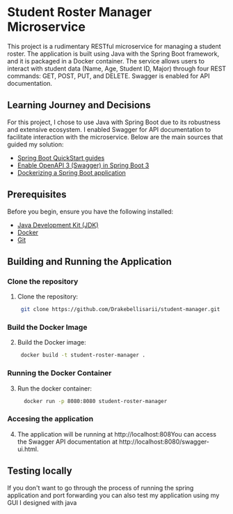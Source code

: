# Student Roster Manager Microservice

This project is a rudimentary RESTful microservice for managing a student roster. The application is built using Java with the Spring Boot framework, and it is packaged in a Docker container. The service allows users to interact with student data (Name, Age, Student ID, Major) through four REST commands: GET, POST, PUT, and DELETE. Swagger is enabled for API documentation.

## Learning Journey and Decisions

For this project, I chose to use Java with Spring Boot due to its robustness and extensive ecosystem. I enabled Swagger for API documentation to facilitate interaction with the microservice. Below are the main sources that guided my solution:

- [Spring Boot QuickStart guides](https://spring.io/guides)
- [Enable OpenAPI 3 (Swagger) in Spring Boot 3](https://www.baeldung.com/spring-boot-swagger-3)
- [Dockerizing a Spring Boot application](https://spring.io/guides/topicals/spring-boot-docker/)

## Prerequisites

Before you begin, ensure you have the following installed:

- [Java Development Kit (JDK)](https://www.oracle.com/java/technologies/javase-downloads.html)
- [Docker](https://www.docker.com/get-started)
- [Git](https://git-scm.com/)

## Building and Running the Application
### Clone the repository 
  1. Clone the repository:
     ```bash
      git clone https://github.com/Drakebellisarii/student-manager.git
### Build the Docker Image
  2. Build the Docker image:
     ```bash
      docker build -t student-roster-manager .
### Running the Docker Container
  3. Run the docker container:
     ```bash
       docker run -p 8080:8080 student-roster-manager
### Accesing the application
  4. The application will be running at http://localhost:808You can access the Swagger API documentation at http://localhost:8080/swagger-ui.html.
## Testing locally
If you don't want to go through the process of running the spring application and port forwarding you can also test my application using my GUI I designed with java

